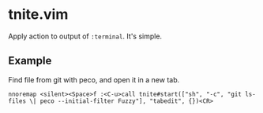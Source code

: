 tnite.vim
===

Apply action to output of `:terminal`.
It's simple.


Example
---


Find file from git with peco, and open it in a new tab.


```vim
nnoremap <silent><Space>f :<C-u>call tnite#start(["sh", "-c", "git ls-files \| peco --initial-filter Fuzzy"], "tabedit", {})<CR>
```
